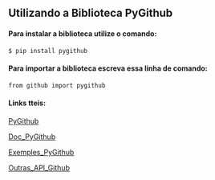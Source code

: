 ## Utilizando a Biblioteca PyGithub
#### Para instalar a biblioteca utilize o comando:
    $ pip install pygithub

#### Para importar a biblioteca escreva essa linha de comando:
    from github import pygithub

#### Links tteis:

[PyGithub](https://github.com/PyGithub/PyGithub)

[Doc_PyGithub](http://pygithub.readthedocs.io/en/latest/index.html)

[Exemples_PyGithub](http://pygithub.readthedocs.io/en/latest/index.html)

[Outras_API_Github](http://pygithub.readthedocs.io/en/latest/index.html)
